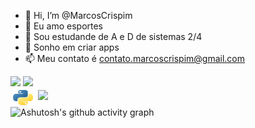 - 👋 Hi, I’m @MarcosCrispim
- 👀 Eu amo esportes
- 🌱 Sou estudande de A e D de sistemas 2/4
- 💞️ Sonho em criar apps
- 📫 Meu contato é contato.marcoscrispim@gmail.com

<div>
 <a href = "mailto:contato.marcoscrispim@gmail.com"><img src="https://img.shields.io/badge/-Gmail-%23333?style=for-the-badge&logo=gmail&logoColor=white" target="_blank"></a>
  <a href="https://www.linkedin.com/in/marcos-crispim/" target="_blank"><img src="https://img.shields.io/badge/-LinkedIn-%230077B5?style=for-the-badge&logo=linkedin&logoColor=white" target="_blank"></a> 
</div>

<div>
  <img align="center" alt="Rafa-Python" height="30" width="40" src="https://raw.githubusercontent.com/devicons/devicon/master/icons/python/python-original.svg" style="max-width: 100%;">
  <img heigh="180em" src="https://github-readme-stats.vercel.app/api/top-langs/?username=MarcosCrispim&layout=compact&langs_count=16&theme=Cayman"/>
</div>

<img src="https://camo.githubusercontent.com/17a2cbb65b2aff17604b379fa2e9249726ba2baf565142b3fbf7a89b15a45111/68747470733a2f2f6769746875622d726561646d652d61637469766974792d67726170682e76657263656c2e6170702f67726170683f757365726e616d653d6c65757a696e6465762662675f636f6c6f723d30353066326326636f6c6f723d666666666666266c696e653d30373934646526706f696e743d30306666316526617265613d7472756526686964655f626f726465723d74727565" alt="Ashutosh's github activity graph" data-canonical-src="https://github-readme-activity-graph.vercel.app/graph?username=marcoscrispim&amp;bg_color=050f2c&amp;color=ffffff&amp;line=0794de&amp;point=00ff1e&amp;area=true&amp;hide_border=true" style="max-width: 100%;">
